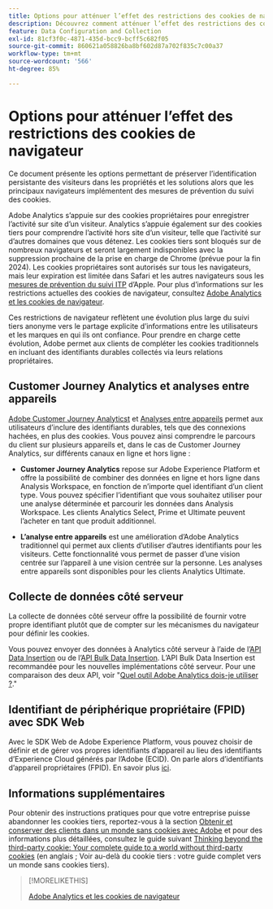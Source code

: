 ```yaml
---
title: Options pour atténuer l’effet des restrictions des cookies de navigateur
description: Découvrez comment atténuer l’effet des restrictions des cookies de navigateur afin d’améliorer la collecte de données pour Adobe Analytics.
feature: Data Configuration and Collection
exl-id: 81cf3f0c-4871-435d-bcc9-bcff5c682f05
source-git-commit: 860621a058826ba8bf602d87a702f835c7c00a37
workflow-type: tm+mt
source-wordcount: '566'
ht-degree: 85%

---
```


# Options pour atténuer l’effet des restrictions des cookies de navigateur

Ce document présente les options permettant de préserver l’identification persistante des visiteurs dans les propriétés et les solutions alors que les principaux navigateurs implémentent des mesures de prévention du suivi des cookies.

Adobe Analytics s’appuie sur des cookies propriétaires pour enregistrer l’activité sur site d’un visiteur. Analytics s’appuie également sur des cookies tiers pour comprendre l’activité hors site d’un visiteur, telle que l’activité sur d’autres domaines que vous détenez. Les cookies tiers sont bloqués sur de nombreux navigateurs et seront largement indisponibles avec la suppression prochaine de la prise en charge de Chrome (prévue pour la fin 2024). Les cookies propriétaires sont autorisés sur tous les navigateurs, mais leur expiration est limitée dans Safari et les autres navigateurs sous les [mesures de prévention du suivi ITP](https://webkit.org/tracking-prevention) d’Apple. Pour plus d’informations sur les restrictions actuelles des cookies de navigateur, consultez [Adobe Analytics et les cookies de navigateur](cookies.md).

Ces restrictions de navigateur reflètent une évolution plus large du suivi tiers anonyme vers le partage explicite d’informations entre les utilisateurs et les marques en qui ils ont confiance. Pour prendre en charge cette évolution, Adobe permet aux clients de compléter les cookies traditionnels en incluant des identifiants durables collectés via leurs relations propriétaires.

## Customer Journey Analytics et analyses entre appareils

[Adobe Customer Journey Analyticst](https://experienceleague.adobe.com/docs/analytics-platform/using/cja-overview/cja-overview.html?lang=fr) et [Analyses entre appareils](/help/components/cda/overview.md) permet aux utilisateurs d’inclure des identifiants durables, tels que des connexions hachées, en plus des cookies. Vous pouvez ainsi comprendre le parcours du client sur plusieurs appareils et, dans le cas de Customer Journey Analytics, sur différents canaux en ligne et hors ligne :

* **Customer Journey Analytics** repose sur Adobe Experience Platform et offre la possibilité de combiner des données en ligne et hors ligne dans Analysis Workspace, en fonction de n’importe quel identifiant d’un client type. Vous pouvez spécifier l’identifiant que vous souhaitez utiliser pour une analyse déterminée et parcourir les données dans Analysis Workspace. Les clients Analytics Select, Prime et Ultimate peuvent l’acheter en tant que produit additionnel.

* **L’analyse entre appareils** est une amélioration d’Adobe Analytics traditionnel qui permet aux clients d’utiliser d’autres identifiants pour les visiteurs. Cette fonctionnalité vous permet de passer d’une vision centrée sur l’appareil à une vision centrée sur la personne. Les analyses entre appareils sont disponibles pour les clients Analytics Ultimate.

## Collecte de données côté serveur

La collecte de données côté serveur offre la possibilité de fournir votre propre identifiant plutôt que de compter sur les mécanismes du navigateur pour définir les cookies.

Vous pouvez envoyer des données à Analytics côté serveur à l’aide de l’[API Data Insertion](https://github.com/AdobeDocs/analytics-1.4-apis/blob/master/docs/data-insertion-api/index.md) ou de l’[API Bulk Data Insertion](https://www.adobe.io/apis/experiencecloud/analytics/docs.html#!AdobeDocs/analytics-2.0-apis/master/bdia.md). L’API Bulk Data Insertion est recommandée pour les nouvelles implémentations côté serveur. Pour une comparaison des deux API, voir &quot;[Quel outil Adobe Analytics dois-je utiliser ?](/help/analyze/get-started/which-analytics-tool.md).&quot;

## Identifiant de périphérique propriétaire (FPID) avec SDK Web

Avec le SDK Web de Adobe Experience Platform, vous pouvez choisir de définir et de gérer vos propres identifiants d’appareil au lieu des identifiants d’Experience Cloud générés par l’Adobe (ECID). On parle alors d’identifiants d’appareil propriétaires (FPID). En savoir plus [ ici](https://experienceleague.adobe.com/docs/experience-platform/edge/identity/first-party-device-ids.html?lang=fr).

## Informations supplémentaires

Pour obtenir des instructions pratiques pour que votre entreprise puisse abandonner les cookies tiers, reportez-vous à la section [Obtenir et conserver des clients dans un monde sans cookies avec Adobe](https://business.adobe.com/fr/solutions/cookieless.html) et pour des informations plus détaillées, consultez le guide suivant [Thinking beyond the third-party cookie: Your complete guide to a world without third-party cookies](https://business.adobe.com/content/dam/www/us/en/pdfs/Adobe_Thinking_Beyond_the_Third_Party_Cookie.pdf) (en anglais ; Voir au-delà du cookie tiers : votre guide complet vers un monde sans cookies tiers).

>[!MORELIKETHIS]
>
>[Adobe Analytics et les cookies de navigateur](cookies.md)
